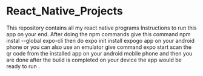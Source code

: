 # React_Native_Projects
This repository contains all my react native programs
Instructions to run this app on your end.
After doing the npm commands
give this command npm instal --global expo-cli
then do expo init 
install expogo app on your android phone or you can also use an emulator
give command expo start
scan the qr code from the installed app on your android mobile phone 
and then you are done after the build is completed on your device the app would be ready to run .



